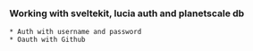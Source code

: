 ### Working with sveltekit, lucia auth and planetscale db

    * Auth with username and password
    * Oauth with Github
